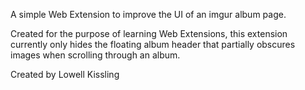 A simple Web Extension to improve the UI of an imgur album page.

Created for the purpose of learning Web Extensions, this extension currently only hides the floating album header that partially obscures images when scrolling through an album.

Created by Lowell Kissling
